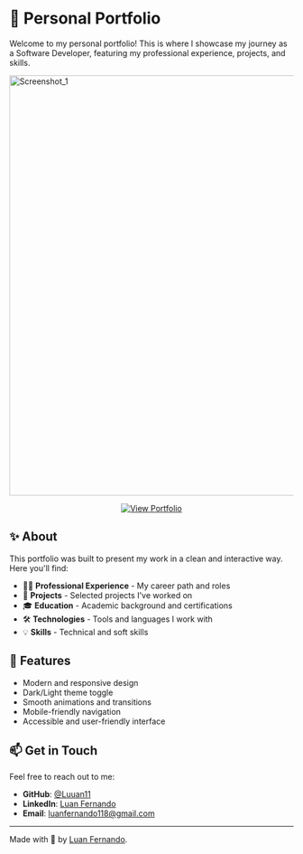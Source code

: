 # 💼 Personal Portfolio

Welcome to my personal portfolio! This is where I showcase my journey as a Software Developer, featuring my professional experience, projects, and skills.

<img width="1183" height="744" alt="Screenshot_1" src="https://github.com/user-attachments/assets/7bc8f04a-6e25-4076-b2da-0384542b16f0" />

<p align="center">
  <a href="https://luuan11.vercel.app/" target="_blank">
    <img src="https://img.shields.io/badge/_View_Live_Portfolio-8B5CF6?style=for-the-badge&logo=vercel&logoColor=white" alt="View Portfolio" />
  </a>
</p>

## ✨ About

This portfolio was built to present my work in a clean and interactive way. Here you'll find:

- 👨‍💻 **Professional Experience** - My career path and roles
- 🚀 **Projects** - Selected projects I've worked on
- 🎓 **Education** - Academic background and certifications
- 🛠️ **Technologies** - Tools and languages I work with
- 💡 **Skills** - Technical and soft skills

## 🎨 Features

- Modern and responsive design
- Dark/Light theme toggle
- Smooth animations and transitions
- Mobile-friendly navigation
- Accessible and user-friendly interface


## 📫 Get in Touch

Feel free to reach out to me:

- **GitHub**: [@Luuan11](https://github.com/Luuan11)
- **LinkedIn**: [Luan Fernando](https://www.linkedin.com/in/luan-fernando/)
- **Email**: luanfernando118@gmail.com

---

Made with 💜 by [Luan Fernando](https://www.linkedin.com/in/luan-fernando/).
